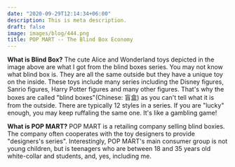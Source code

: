 ```yaml
---
date: "2020-09-29T12:14:34+06:00"
description: This is meta description.
draft: false
image: images/blog/444.png
title: POP MART -- The Blind Box Economy
---
```


**What is Blind Box?**
The cute Alice and Wonderland toys depicted in the image above are what I got from the blind boxes series. You may not know what blind box is. They are all the same outside but they have a unique toy on the inside. These toys include many series including the Disney figures, Sanrio figures, Harry Potter figures and many other figures. That's why the boxes are called "blind boxes"(Chinese: 盲盒) as you can't tell what it is from the outside. There are typically 12 styles in a series. If you are "lucky" enough, you may keep ruffaling the same one. It's like a gambling game!

**What is POP MART?**
POP MART is a retailing company selling blind boxies. The company often cooperates with the toy designers to provide "designers's series". Interestingly, POP MART's main consumer group is not young children, but is teenagers who are between 18 and 35 years old white-collar and students, and, yes, including me.




